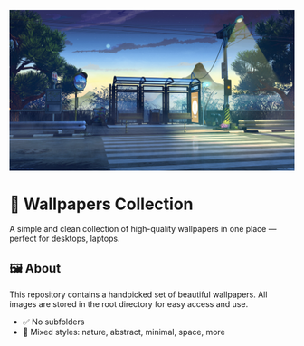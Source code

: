 ![Preview](21.jpg)
# 🌄 Wallpapers Collection

A simple and clean collection of high-quality wallpapers in one place — perfect for desktops, laptops.

## 🖼️ About

This repository contains a handpicked set of beautiful wallpapers. All images are stored in the root directory for easy access and use.

- ✅ No subfolders
- 📸 Mixed styles: nature, abstract, minimal, space, more
